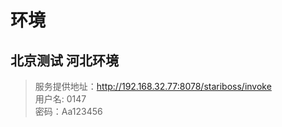 # 环境
## 北京测试 河北环境
>服务提供地址：http://192.168.32.77:8078/stariboss/invoke  
>用户名: 0147   
>密码：Aa123456



















